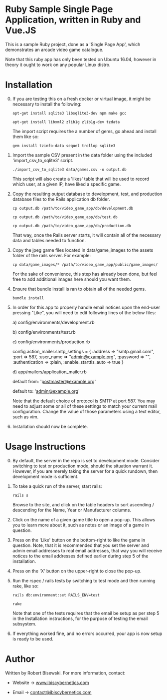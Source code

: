 # Ruby Sample Single Page Application, written in Ruby and Vue.JS

This is a sample Ruby project, done as a 'Single Page App', which
demonstrates an arcade video game catalogue.

Note that this ruby app has only been tested on Ubuntu 16.04, however in
theory it ought to work on any popular Linux distro.

# Installation

0) If you are testing this on a fresh docker or virtual image, it might
   be necessary to install the following:

   `apt-get install sqlite3 libsqlite3-dev npm make gcc`

   `apt-get install libxml2 zlib1g zlib1g-dev tzdata`

   The import script requires the a number of gems, go ahead and install
   them like so:

   `gem install tzinfo-data sequel trollop sqlite3`

1) Import the sample CSV present in the data folder using the included
   'import_csv_to_sqlite3' script.

   `./import_csv_to_sqlite3 data/games.csv -o output.db`

   This script will also create a 'likes' table that will be used to record
   which user, at a given IP, have liked a specific game.

2) Copy the resulting output database to development, test, and production
   database files to the Rails application db folder.

   `cp output.db /path/to/video_game_app/db/development.db`

   `cp output.db /path/to/video_game_app/db/test.db`

   `cp output.db /path/to/video_game_app/db/production.db`

   That way, once the Rails server starts, it will contain all of the
   necessary data and tables needed to function.

3) Copy the jpeg game files located in data/game_images to the assets
   folder of the rails server. For example:

   `cp data/game_images/* /path/to/video_game_app/public/game_images/`

   For the sake of convenience, this step has already been done, but feel
   free to add additional images here should you want them.

4) Ensure that bundle install is ran to obtain all of the needed gems.

   `bundle install`

5) In order for this app to properly handle email notices upon the end-user
   pressing "Like", you will need to edit following lines of the below files:

   a) config/environments/development.rb

   b) config/environments/test.rb

   c) config/environments/production.rb

      config.action_mailer.smtp_settings = {
        :address              => "smtp.gmail.com",
        :port                 => 587,
        :user_name            => "admin@example.org",
        :password             => "",
        :authentication       => :plain,
        :enable_starttls_auto => true
      }
   
   d) app/mailers/application_mailer.rb

      default from: 'postmaster@example.org'

      default to: 'admin@example.org'

   Note that the default choice of protocol is SMTP at port 587. You may
   need to adjust some or all of these settings to match your current mail
   configuration. Change the value of those parameters using a text editor,
   such as vim.

6) Installation should now be complete.

# Usage Instructions

0) By default, the server in the repo is set to development mode. Consider
   switching to test or production mode, should the situation warrant it.
   However, if you are merely taking the server for a quick rundown, then
   development mode is sufficient.

1) To take a quick run of the server, start rails:

   `rails s`

   Browse to the site, and click on the table headers to sort
   ascending / descending for the Name, Year or Manufacturer columns.

2) Click on the name of a given game title to open a pop-up. This allows
   you to learn more about it, such as notes or an image of a game in
   question.

3) Press on the 'Like' button on the bottom-right to like the game in
   question. Note, that it is recommended that you set the server and admin
   email addresses to real email addresses, that way you will receive
   notices to the email addresses defined earlier during step 5 of the
   installation.

4) Press on the 'X' button on the upper-right to close the pop-up.

5) Run the rspec / rails tests by switching to test mode and
   then running rake, like so:

   `rails db:environment:set RAILS_ENV=test`

   `rake`

   Note that one of the tests requires that the email be setup as per
   step 5 in the Installation instructions, for the purpose of testing
   the email subsystem.

6) If everything worked fine, and no errors occurred, your app is now
   setup is ready to be used.

# Author

Written by Robert Bisewski. For more information, contact:

* Website -> www.ibiscybernetics.com

* Email -> contact@ibiscybernetics.com

